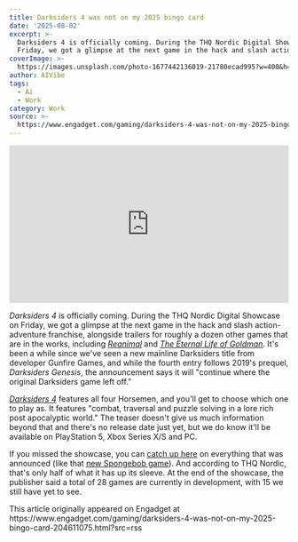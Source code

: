 ```yaml
---
title: Darksiders 4 was not on my 2025 bingo card
date: '2025-08-02'
excerpt: >-
  Darksiders 4 is officially coming. During the THQ Nordic Digital Showcase on
  Friday, we got a glimpse at the next game in the hack and slash action-ad...
coverImage: >-
  https://images.unsplash.com/photo-1677442136019-21780ecad995?w=400&h=200&fit=crop&auto=format
author: AIVibe
tags:
  - Ai
  - Work
category: Work
source: >-
  https://www.engadget.com/gaming/darksiders-4-was-not-on-my-2025-bingo-card-204611075.html?src=rss
---
```

<div id="433efd98ca8e4f6fad9df03a6b76133c"><div style="left:0;width:100%;height:0;position:relative;padding-bottom:56.25%;"><iframe src="https://www.youtube.com/embed/6eafBknCPcI?rel=0" style="top:0;left:0;width:100%;height:100%;position:absolute;border:0;" allowfullscreen scrolling="no" data-embed-domain="www.youtube.com"></iframe></div></div>
<p><em>Darksiders 4</em> is officially coming. During the THQ Nordic Digital Showcase on Friday, we got a glimpse at the next game in the hack and slash action-adventure franchise, alongside trailers for roughly a dozen other games that are in the works, including <a data-i13n="elm:context_link;elmt:doNotAffiliate;cpos:1;pos:1" class="no-affiliate-link" href="https://www.engadget.com/gaming/reanimal-promises-a-more-terrifying-journey-than-little-nightmares-200457474.html"><em><ins>Reanimal</ins></em></a> and <a data-i13n="elm:context_link;elmt:doNotAffiliate;cpos:2;pos:1" class="no-affiliate-link" href="https://www.engadget.com/the-eternal-life-of-goldman-is-a-gorgeous-platformer-that-looks-like-a-hand-drawn-cartoon-173751928.html"><em><ins>The Eternal Life of Goldman</ins></em></a>. It&#39;s been a while since we&#39;ve seen a new mainline Darksiders title from developer Gunfire Games, and while the fourth entry follows 2019&#39;s prequel, <em>Darksiders Genesis</em>, the announcement says it will &quot;continue where the original Darksiders game left off.&quot;</p>
<p><a data-i13n="elm:context_link;elmt:doNotAffiliate;cpos:3;pos:1" class="no-affiliate-link" href="https://darksiders4.thqnordic.com/#order"><em><ins>Darksiders 4</ins></em></a> features all four Horsemen, and you&#39;ll get to choose which one to play as. It features &quot;combat, traversal and puzzle solving in a lore rich post apocalyptic world.&quot; The teaser doesn&#39;t give us much information beyond that and there&#39;s no release date just yet, but we do know it&#39;ll be available on PlayStation 5, Xbox Series X/S and PC.</p>
<span id="end-legacy-contents"></span><p>If you missed the showcase, you can <a data-i13n="elm:context_link;elmt:doNotAffiliate;cpos:4;pos:1" class="no-affiliate-link" href="https://showcase.thqnordic.com/"><ins>catch up here</ins></a> on everything that was announced (like that <a data-i13n="elm:context_link;elmt:doNotAffiliate;cpos:5;pos:1" class="no-affiliate-link" href="https://www.youtube.com/watch?v=B_DRlBipcHY"><ins>new Spongebob game</ins></a>). And according to THQ Nordic, that&#39;s only half of what it has up its sleeve. At the end of the showcase, the publisher said a total of 28 games are currently in development, with 15 we still have yet to see.</p>This article originally appeared on Engadget at https://www.engadget.com/gaming/darksiders-4-was-not-on-my-2025-bingo-card-204611075.html?src=rss
